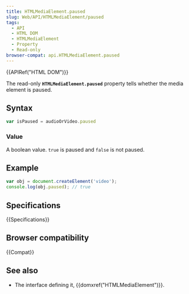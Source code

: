 ```yaml
---
title: HTMLMediaElement.paused
slug: Web/API/HTMLMediaElement/paused
tags:
  - API
  - HTML DOM
  - HTMLMediaElement
  - Property
  - Read-only
browser-compat: api.HTMLMediaElement.paused
---
```

{{APIRef("HTML DOM")}}

The read-only **`HTMLMediaElement.paused`** property
tells whether the media element is paused.

## Syntax

```js
var isPaused = audioOrVideo.paused
```

### Value

A boolean value. `true` is paused and `false` is not
paused.

## Example

```js
var obj = document.createElement('video');
console.log(obj.paused); // true
```

## Specifications

{{Specifications}}

## Browser compatibility

{{Compat}}

## See also

- The interface defining it, {{domxref("HTMLMediaElement")}}.
